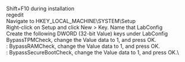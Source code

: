 Shift+F10 during installation\
regedit\
Navigate to HKEY_LOCAL_MACHINE\SYSTEM\Setup\
Right-click on Setup and click New > Key. Name that LabConfig\
Create the following DWORD (32-bit Value) keys under LabConfig\
BypassTPMCheck, change the Value data to 1, and press OK.\
: BypassRAMCheck, change the Value data to 1, and press OK.\
: BypassSecureBootCheck, change the Value data to 1, and press OK.\
